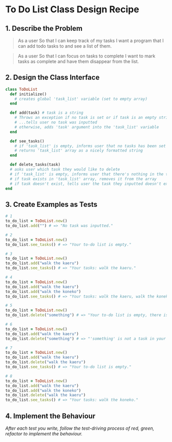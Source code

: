 
# To Do List Class Design Recipe

## 1. Describe the Problem

> As a user
> So that I can keep track of my tasks
> I want a program that I can add todo tasks to and see a list of them.

> As a user
> So that I can focus on tasks to complete
> I want to mark tasks as complete and have them disappear from the list.

## 2. Design the Class Interface

```ruby
class ToDoList
  def initialize()
    # creates global 'task_list' variable (set to empty array)
  end

  def add(task) # task is a string
    # Throws an exception if no task is set or if task is an empty string...
    # ...tells user no task was inputted
    # otherwise, adds 'task' argument into the 'task_list' variable
  end

  def see_tasks()
    # if 'task_list' is empty, informs user that no tasks has been set yet
    # returns 'task_list' array as a nicely formatted string
  end

  def delete_tasks(task)
  # asks user which task they would like to delete
  # if 'task_list' is empty, informs user that there's nothing in the to-do list
  # if task exists in 'task_list' array, removes it from the array
  # if task doesn't exist, tells user the task they inputted doesn't exist
end
```

## 3. Create Examples as Tests

```ruby
# 1
to_do_list = ToDoList.new()
to_do_list.add("") # => "No task was inputted."

# 2
to_do_list = ToDoList.new()
to_do_list.see_tasks() # => "Your to-do list is empty."

# 3
to_do_list = ToDoList.new()
to_do_list.add("walk the kaeru") 
to_do_list.see_tasks() # => "Your tasks: walk the kaeru."

# 4
to_do_list = ToDoList.new()
to_do_list.add("walk the kaeru")
to_do_list.add("walk the koneko")
to_do_list.see_tasks() # => "Your tasks: walk the kaeru, walk the koneko."

# 5
to_do_list = ToDoList.new()
to_do_list.delete("something") # => "Your to-do list is empty, there is nothing to delete."

# 6
to_do_list = ToDoList.new()
to_do_list.add("walk the kaeru")
to_do_list.delete("something") # => "'something' is not a task in your to-do list."

# 7
to_do_list = ToDoList.new()
to_do_list.add("walk the kaeru")
to_do_list.delete("walk the kaeru")
to_do_list.see_tasks() # => "Your to-do list is empty."

# 8
to_do_list = ToDoList.new()
to_do_list.add("walk the kaeru")
to_do_list.add("walk the koneko")
to_do_list.delete("walk the kaeru")
to_do_list.see_tasks() # => "Your tasks: walk the koneko."

```

## 4. Implement the Behaviour
_After each test you write, follow the test-driving process of red, green, refactor to implement the behaviour._